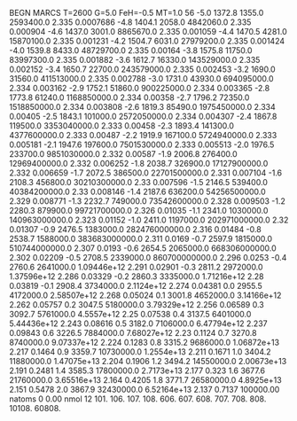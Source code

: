 BEGN
MARCS T=2600 G=5.0 FeH=-0.5 MT=1.0
                  56
-5.0 1372.8 1355.0 2593400.0 2.335 0.0007686 
-4.8 1404.1 2058.0 4842060.0 2.335 0.000904 
-4.6 1437.0 3001.0 8865670.0 2.335 0.001059 
-4.4 1470.5 4281.0 15870100.0 2.335 0.001231 
-4.2 1504.7 6031.0 27979200.0 2.335 0.001424 
-4.0 1539.8 8433.0 48729700.0 2.335 0.00164 
-3.8 1575.8 11750.0 83997300.0 2.335 0.001882 
-3.6 1612.7 16330.0 143529000.0 2.335 0.002152 
-3.4 1650.7 22700.0 243579000.0 2.335 0.002453 
-3.2 1690.0 31560.0 411513000.0 2.335 0.002788 
-3.0 1731.0 43930.0 694095000.0 2.334 0.003162 
-2.9 1752.1 51860.0 900225000.0 2.334 0.003365 
-2.8 1773.8 61240.0 1168850000.0 2.334 0.00358 
-2.7 1796.2 72350.0 1518850000.0 2.334 0.003808 
-2.6 1819.3 85490.0 1975450000.0 2.334 0.00405 
-2.5 1843.1 101000.0 2572050000.0 2.334 0.004307 
-2.4 1867.8 119500.0 3353040000.0 2.333 0.00458 
-2.3 1893.4 141300.0 4377600000.0 2.333 0.00487 
-2.2 1919.9 167100.0 5724940000.0 2.333 0.005181 
-2.1 1947.6 197600.0 7501530000.0 2.333 0.005513 
-2.0 1976.5 233700.0 9851030000.0 2.332 0.00587 
-1.9 2006.8 276400.0 12969400000.0 2.332 0.006252 
-1.8 2038.7 326900.0 17127900000.0 2.332 0.006659 
-1.7 2072.5 386500.0 22701500000.0 2.331 0.007104 
-1.6 2108.3 456800.0 30210300000.0 2.33 0.007596 
-1.5 2146.5 539400.0 40384200000.0 2.33 0.008146 
-1.4 2187.6 636200.0 54256500000.0 2.329 0.008771 
-1.3 2232.7 749000.0 73542600000.0 2.328 0.009503 
-1.2 2280.3 879900.0 99721700000.0 2.326 0.01035 
-1.1 2341.0 1030000.0 140963000000.0 2.323 0.01152 
-1.0 2411.0 1197000.0 202971000000.0 2.32 0.01307 
-0.9 2476.5 1383000.0 282476000000.0 2.316 0.01484 
-0.8 2538.7 1588000.0 383683000000.0 2.311 0.0169 
-0.7 2597.9 1815000.0 510744000000.0 2.307 0.0193 
-0.6 2654.5 2065000.0 668306000000.0 2.302 0.02209 
-0.5 2708.5 2339000.0 860700000000.0 2.296 0.0253 
-0.4 2760.6 2641000.0 1.09446e+12 2.291 0.02901 
-0.3 2811.2 2972000.0 1.37596e+12 2.286 0.03329 
-0.2 2860.3 3335000.0 1.71216e+12 2.28 0.03819 
-0.1 2908.4 3734000.0 2.1124e+12 2.274 0.04381 
0.0 2955.5 4172000.0 2.58507e+12 2.268 0.05024 
0.1 3001.8 4652000.0 3.14166e+12 2.262 0.05757 
0.2 3047.5 5180000.0 3.79329e+12 2.256 0.06589 
0.3 3092.7 5761000.0 4.5557e+12 2.25 0.07538 
0.4 3137.5 6401000.0 5.44436e+12 2.243 0.08616 
0.5 3182.0 7106000.0 6.47794e+12 2.237 0.09843 
0.6 3226.5 7884000.0 7.68027e+12 2.23 0.1124 
0.7 3270.8 8740000.0 9.07337e+12 2.224 0.1283 
0.8 3315.2 9686000.0 1.06872e+13 2.217 0.1464 
0.9 3359.7 10730000.0 1.2554e+13 2.211 0.1671 
1.0 3404.2 11880000.0 1.47075e+13 2.204 0.1906 
1.2 3494.2 14550000.0 2.00673e+13 2.191 0.2481 
1.4 3585.3 17800000.0 2.7173e+13 2.177 0.323 
1.6 3677.6 21760000.0 3.65516e+13 2.164 0.4205 
1.8 3771.7 26580000.0 4.8925e+13 2.151 0.5478 
2.0 3867.9 32430000.0 6.52164e+13 2.137 0.7137 
100000.00
natoms              0      0.00
nmol          12
          101.         106.       107.      108.         606.        607.        608.
          707.         708.       808.    10108.       60808.
